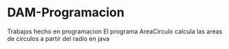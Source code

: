 # DAM-Programacion
Trabajos hecho en programacion 
El programa AreaCirculo calcula las areas de circulos a partir del radio en java
